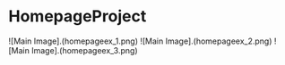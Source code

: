 # HomepageProject
![Main Image].(homepageex_1.png)
![Main Image].(homepageex_2.png)
![Main Image].(homepageex_3.png)
